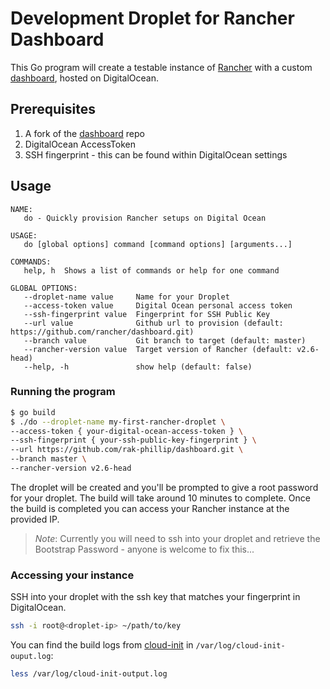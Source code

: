 # Development Droplet for Rancher Dashboard

This Go program will create a testable instance of [Rancher](https://github.com/rancher/rancher) with a custom [dashboard](https://github.com/rancher/dashboard), hosted on DigitalOcean.

## Prerequisites

1. A fork of the [dashboard](https://github.com/rancher/dashboard) repo
2. DigitalOcean AccessToken
3. SSH fingerprint - this can be found within DigitalOcean settings

## Usage

```
NAME:
   do - Quickly provision Rancher setups on Digital Ocean

USAGE:
   do [global options] command [command options] [arguments...]

COMMANDS:
   help, h  Shows a list of commands or help for one command

GLOBAL OPTIONS:
   --droplet-name value     Name for your Droplet
   --access-token value     Digital Ocean personal access token
   --ssh-fingerprint value  Fingerprint for SSH Public Key
   --url value              Github url to provision (default: https://github.com/rancher/dashboard.git)
   --branch value           Git branch to target (default: master)
   --rancher-version value  Target version of Rancher (default: v2.6-head)
   --help, -h               show help (default: false)
```
### Running the program

```sh
$ go build
$ ./do --droplet-name my-first-rancher-droplet \
--access-token { your-digital-ocean-access-token } \
--ssh-fingerprint { your-ssh-public-key-fingerprint } \
--url https://github.com/rak-phillip/dashboard.git \
--branch master \
--rancher-version v2.6-head
```

The droplet will be created and you'll be prompted to give a root password for your droplet. The build will take around 10 minutes to complete. Once the build is completed you can access your Rancher instance at the provided IP.

> _Note_: Currently you will need to ssh into your droplet and retrieve the Bootstrap Password - anyone is welcome to fix this...

### Accessing your instance

SSH into your droplet with the ssh key that matches your fingerprint in DigitalOcean.

```sh
ssh -i root@<droplet-ip> ~/path/to/key
```

You can find the build logs from [cloud-init](https://cloudinit.readthedocs.io/en/latest/) in `/var/log/cloud-init-ouput.log`:

```sh
less /var/log/cloud-init-output.log
```
